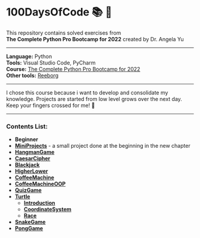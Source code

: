 # 100DaysOfCode :books: :raising_hand:
This repository contains solved exercises from  
__The Complete Python Pro Bootcamp for 2022__ created by Dr. Angela Yu
***  
__Language:__ Python  
__Tools:__ Visual Studio Code, PyCharm     
__Course:__ [The Complete Python Pro Bootcamp for 2022](https://www.udemy.com/course/100-days-of-code/)   
__Other tools:__ [Reeborg](https://reeborg.ca/index_en.html)
***
I chose this course because i want to develop and consolidate my knowledge. Projects are started from low level grows over the next day. Keep your fingers crossed for me! :crossed_fingers:	
***
### Contents List:
* __Beginner__
 * [__MiniProjects__](https://github.com/jkrotoszynska/100DaysOfCode/tree/main/MiniProjects) - a small project done at the beginning in the new chapter
 * [__HangmanGame__](https://github.com/jkrotoszynska/100DaysOfCode/tree/main/HangmanGame)
 * [__CaesarCipher__](https://github.com/jkrotoszynska/100DaysOfCode/tree/main/CaesarCipher)
 * [__Blackjack__](https://github.com/jkrotoszynska/100DaysOfCode/tree/main/Blackjack)
 * [__HigherLower__](https://github.com/jkrotoszynska/100DaysOfCode/tree/main/HigherLower)
 * [__CoffeeMachine__](https://github.com/jkrotoszynska/100DaysOfCode/tree/main/CoffeeMachine)
 * [__CoffeeMachineOOP__](https://github.com/jkrotoszynska/100DaysOfCode/tree/main/CoffeeMachineOOP)
 * [__QuizGame__](https://github.com/jkrotoszynska/100DaysOfCode/tree/main/QuizGame)
 * [__Turtle__](https://github.com/jkrotoszynska/100DaysOfCode/tree/main/Turtle)
   * [__Introduction__](https://github.com/jkrotoszynska/100DaysOfCode/tree/main/Turtle/Introduction)
   * [__CoordinateSystem__](https://github.com/jkrotoszynska/100DaysOfCode/tree/main/Turtle/CoordinateSystem)
   * [__Race__](https://github.com/jkrotoszynska/100DaysOfCode/tree/main/Turtle/Race)
 * [__SnakeGame__](https://github.com/jkrotoszynska/100DaysOfCode/tree/main/SnakeGame)
 * [__PongGame__](https://github.com/jkrotoszynska/100DaysOfCode/tree/main/PongGame)
